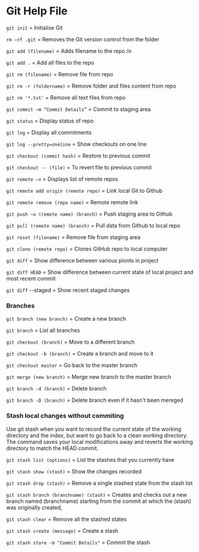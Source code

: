 # Git Help File

`git init` = Initialise Git

`rm –rf .git` = Removes the Git version control from the folder

`git add (filename)` = Adds filename to the repo /n

`git add .` = Add all files to the repo

`git rm (filename)` = Remove file from repo

`git rm -r (foldername)` = Remove folder and files content from repo

`git rm '*.txt'` = Remove all text files from repo

`git commit –m “Commit Details”` = Commit to staging area

`git status` = Display status of repo

`git log` = Display all commitments

`git log --pretty=oneline` = Show checkouts on one line

`git checkout (commit hash)` = Restore to previous commit

`git checkout -- (file)` = To revert file to previous commit

`git remote –v` = Displays list of remote repos

`git remote add origin (remote repo)` = Link local Git to Github

`git remote remove (repo name)` = Remote remote link

`git push –u (remote name) (branch)` = Push staging area to Github

`git pull (remote name) (branch)` = Pull data from Github to local repo

`git reset (filename)` = Remove file from staging area

`git clone (remote repo)` = Clones GitHub repo to local computer

`git diff` = Show difference between various pionts in project

`git diff HEAD` = Show difference between current state of local project and most recent commit

`git diff` --staged = Show recent staged changes

### Branches

`git branch (new branch)` = Create a new branch

`git branch` = List all branches

`git checkout (branch)` = Move to a different branch

`git checkout -b (branch)` = Create a branch and move to it

`git checkout master` = Go back to the master branch

`git merge (new branch)` = Merge new branch to the master branch

`git branch -d (branch)` = Delete branch

`git branch -D (branch)` = Delete branch even if it hasn't been mereged

### Stash local changes without commiting

Use git stash when you want to record the current state of the working directory and the index, but want to go back to a clean working directory. The command saves your local modifications away and reverts the working directory to match the HEAD commit.

`git stash list (options)` = List the stashes that you currently have

`git stash show (stash)` = Show the changes recorded

`git stash drop (stash)` = Remove a single stashed state from the stash list

`git stash branch (branchname) (stash)` = Creates and checks out a new branch named (branchname) starting from the commit at which the (stash) was originally created,

`git stash clear` = Remove all the stashed states

`git stash create (message)` = Create a stash

`git stash store -m "Commit Details"` = Commit the stash
